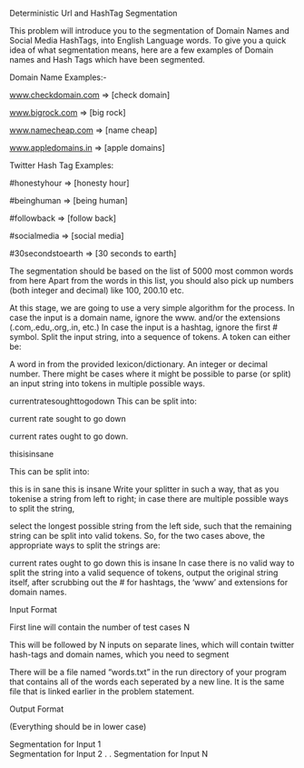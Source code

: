 Deterministic Url and HashTag Segmentation

This problem will introduce you to the segmentation of Domain Names and Social Media HashTags, into English Language words. To give you a quick idea of what segmentation means, here are a few examples of Domain names and Hash Tags which have been segmented.

Domain Name Examples:-

www.checkdomain.com => [check domain]

www.bigrock.com => [big rock]

www.namecheap.com => [name cheap]

www.appledomains.in => [apple domains]

Twitter Hash Tag Examples:

#honestyhour => [honesty hour]

#beinghuman => [being human]

#followback => [follow back]

#socialmedia => [social media]

#30secondstoearth => [30 seconds to earth]

The segmentation should be based on the list of 5000 most common words from here Apart from the words in this list, you should also pick up numbers (both integer and decimal) like 100, 200.10 etc.

At this stage, we are going to use a very simple algorithm for the process. In case the input is a domain name, ignore the www. and/or the extensions (.com,.edu,.org,.in, etc.) In case the input is a hashtag, ignore the first # symbol. Split the input string, into a sequence of tokens. A token can either be:

A word in from the provided lexicon/dictionary.
An integer or decimal number.
There might be cases where it might be possible to parse (or split) an input string into tokens in multiple possible ways.

currentratesoughttogodown 
This can be split into:

current rate sought to go down

current rates ought to go down.

thisisinsane

This can be split into:

this is in sane
this is insane
Write your splitter in such a way, that as you tokenise a string from left to right; in case there are multiple possible ways to split the string,

select the longest possible string from the left side, such that the remaining string can be split into valid tokens. So, for the two cases above, the appropriate ways to split the strings are:

current rates ought to go down
this is insane
In case there is no valid way to split the string into a valid sequence of tokens, output the original string itself, after scrubbing out the # for hashtags, the ‘www’ and extensions for domain names.

Input Format

First line will contain the number of test cases N

This will be followed by N inputs on separate lines, which will contain twitter hash-tags and domain names, which you need to segment

There will be a file named “words.txt” in the run directory of your program that contains all of the words each seperated by a new line. It is the same file that is linked earlier in the problem statement.

Output Format

(Everything should be in lower case)

Segmentation for Input 1  
Segmentation for Input 2
             .
             .
Segmentation for Input N
